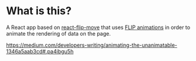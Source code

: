 # What is this?

A React app based on [react-flip-move](http://joshwcomeau.github.io/react-flip-move/examples/#/?_k=b9uug2)
that uses [FLIP animations](https://aerotwist.com/blog/flip-your-animations/)
in order to animate the rendering of data on the page.

https://medium.com/developers-writing/animating-the-unanimatable-1346a5aab3cd#.pa4ibgu5h
